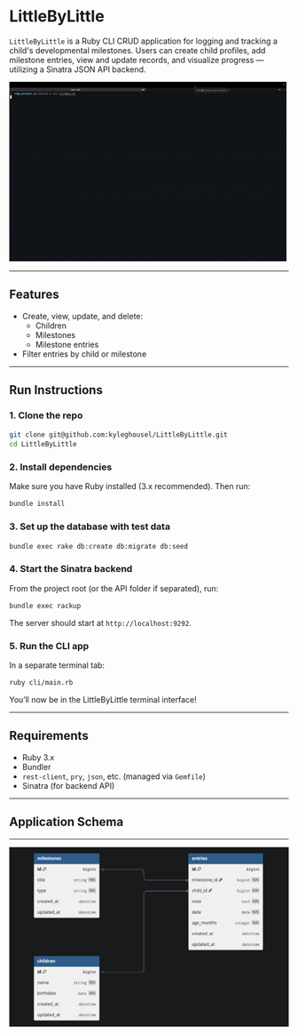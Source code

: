 # LittleByLittle

`LittleByLittle` is a Ruby CLI CRUD application for logging and tracking a child's developmental milestones. Users can create child profiles, add milestone entries, view and update records, and visualize progress — utilizing a Sinatra JSON API backend.

![Demo of LittleByLittle](demo.gif)

---

## Features

- Create, view, update, and delete:
  - Children
  - Milestones
  - Milestone entries
- Filter entries by child or milestone

---

## Run Instructions

### 1. Clone the repo

```bash
git clone git@github.com:kyleghousel/LittleByLittle.git
cd LittleByLittle
```

### 2. Install dependencies

Make sure you have Ruby installed (3.x recommended). Then run:

```bash
bundle install
```
### 3. Set up the database with test data

```bash
bundle exec rake db:create db:migrate db:seed
```

### 4. Start the Sinatra backend

From the project root (or the API folder if separated), run:

```bash
bundle exec rackup
```

The server should start at `http://localhost:9292`.

### 5. Run the CLI app

In a separate terminal tab:

```bash
ruby cli/main.rb
```

You’ll now be in the LittleByLittle terminal interface!

---

## Requirements

- Ruby 3.x
- Bundler
- `rest-client`, `pry`, `json`, etc. (managed via `Gemfile`)
- Sinatra (for backend API)

---

## Application Schema
---
![DB Diagram](db_diagram.png)
